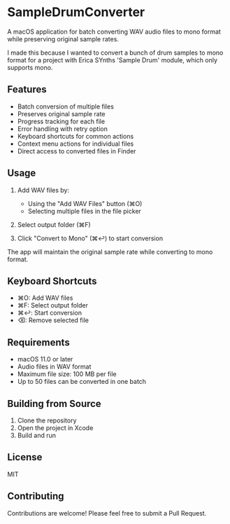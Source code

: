# SampleDrumConverter

A macOS application for batch converting WAV audio files to mono format while preserving original sample rates.

I made this because I wanted to convert a bunch of drum samples to mono format for a project with Erica SYnths 'Sample Drum' module, which only supports mono.

## Features

- Batch conversion of multiple files
- Preserves original sample rate
- Progress tracking for each file
- Error handling with retry option
- Keyboard shortcuts for common actions
- Context menu actions for individual files
- Direct access to converted files in Finder

## Usage

1. Add WAV files by:
   - Using the "Add WAV Files" button (⌘O)
   - Selecting multiple files in the file picker

2. Select output folder (⌘F)
3. Click "Convert to Mono" (⌘↩) to start conversion

The app will maintain the original sample rate while converting to mono format.

## Keyboard Shortcuts

- ⌘O: Add WAV files
- ⌘F: Select output folder
- ⌘↩: Start conversion
- ⌫: Remove selected file

## Requirements

- macOS 11.0 or later
- Audio files in WAV format
- Maximum file size: 100 MB per file
- Up to 50 files can be converted in one batch

## Building from Source

1. Clone the repository
2. Open the project in Xcode
3. Build and run

## License

MIT

## Contributing

Contributions are welcome! Please feel free to submit a Pull Request.